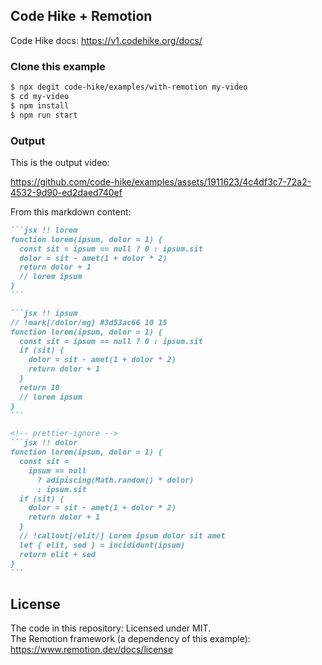 ## Code Hike + Remotion

Code Hike docs: https://v1.codehike.org/docs/

### Clone this example

```bash
$ npx degit code-hike/examples/with-remotion my-video
$ cd my-video
$ npm install
$ npm run start
```

### Output

This is the output video:

https://github.com/code-hike/examples/assets/1911623/4c4df3c7-72a2-4532-9d90-ed2daed740ef

From this markdown content:

````md content.md
```jsx !! lorem
function lorem(ipsum, dolor = 1) {
  const sit = ipsum == null ? 0 : ipsum.sit
  dolor = sit - amet(1 + dolor * 2)
  return dolor + 1
  // lorem ipsum
}
```

```jsx !! ipsum
// !mark[/dolor/mg] #3d53ac66 10 15
function lorem(ipsum, dolor = 1) {
  const sit = ipsum == null ? 0 : ipsum.sit
  if (sit) {
    dolor = sit - amet(1 + dolor * 2)
    return dolor + 1
  }
  return 10
  // lorem ipsum
}
```

<!-- prettier-ignore -->
```jsx !! dolor
function lorem(ipsum, dolor = 1) {
  const sit =
    ipsum == null
      ? adipiscing(Math.random() * dolor)
      : ipsum.sit
  if (sit) {
    dolor = sit - amet(1 + dolor * 2)
    return dolor + 1
  }
  // !callout[/elit/] Lorem ipsum dolor sit amet
  let { elit, sed } = incididunt(ipsum)
  return elit + sed
}
```
````

## License

The code in this repository: Licensed under MIT.  
The Remotion framework (a dependency of this example): https://www.remotion.dev/docs/license
